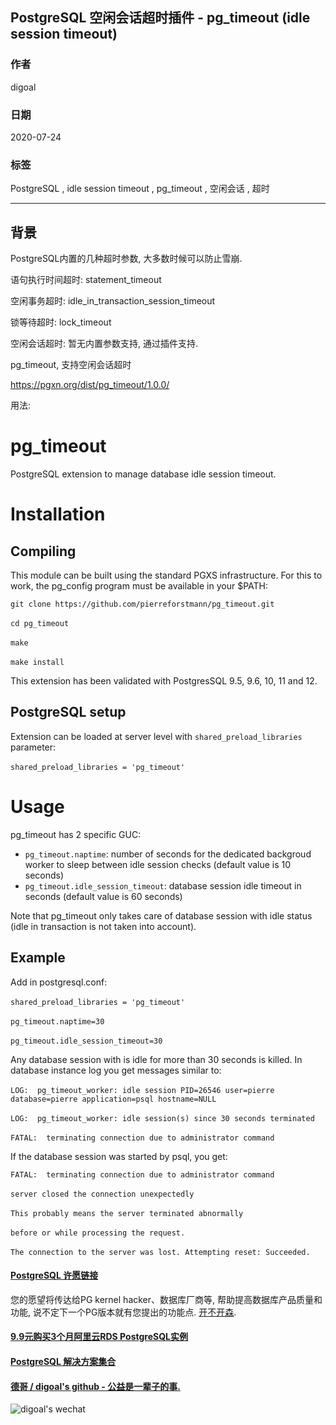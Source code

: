 ## PostgreSQL 空闲会话超时插件 - pg_timeout (idle session timeout)  
    
### 作者    
digoal    
    
### 日期    
2020-07-24    
    
### 标签    
PostgreSQL , idle session timeout , pg_timeout , 空闲会话 , 超时   
    
----    
    
## 背景    
PostgreSQL内置的几种超时参数, 大多数时候可以防止雪崩.  
  
语句执行时间超时: statement_timeout  
  
空闲事务超时: idle_in_transaction_session_timeout  
  
锁等待超时: lock_timeout  
  
空闲会话超时: 暂无内置参数支持, 通过插件支持.  
  
pg_timeout, 支持空闲会话超时  
  
https://pgxn.org/dist/pg_timeout/1.0.0/  
  
用法:  
  
# pg_timeout  
  
PostgreSQL extension to manage database idle session timeout.  
  
# Installation   
## Compiling  
  
This module can be built using the standard PGXS infrastructure. For this to work, the pg_config program must be available in your $PATH:  
  
`git clone https://github.com/pierreforstmann/pg_timeout.git` <br>  
`cd pg_timeout` <br>  
`make` <br>  
`make install` <br>  
  
This extension has been validated with PostgresSQL 9.5, 9.6, 10, 11 and 12.  
  
## PostgreSQL setup  
  
Extension can be loaded at server level with `shared_preload_libraries` parameter: <br>  
`shared_preload_libraries = 'pg_timeout'`  
  
# Usage  
  
pg_timeout has 2 specific GUC: <br>  
- `pg_timeout.naptime`: number of seconds for the dedicated backgroud worker to sleep between idle session checks (default value is 10 seconds)<br>  
- `pg_timeout.idle_session_timeout`: database session idle timeout in seconds (default value is 60 seconds)<br>  
  
Note that pg_timeout only takes care of database session with idle status (idle in transaction is not taken into account).  
  
## Example  
  
Add in postgresql.conf: <br>  
`shared_preload_libraries = 'pg_timeout'` <br>  
`pg_timeout.naptime=30` <br>  
`pg_timeout.idle_session_timeout=30` <br>  
  
Any database session with is idle for more than 30 seconds is killed. In database instance log you get messages similar to: <br>  
`LOG:  pg_timeout_worker: idle session PID=26546 user=pierre database=pierre application=psql hostname=NULL` <br>  
`LOG:  pg_timeout_worker: idle session(s) since 30 seconds terminated` <br>  
`FATAL:  terminating connection due to administrator command`  
  
If the database session was started by psql, you get:  
  
`FATAL:  terminating connection due to administrator command` <br>  
`server closed the connection unexpectedly` <br>  
`This probably means the server terminated abnormally` <br>  
`before or while processing the request.` <br>  
`The connection to the server was lost. Attempting reset: Succeeded.` <br>  
    
  
  
  
  
  
  
  
  
  
  
  
  
  
  
  
  
  
  
  
  
  
  
  
  
  
  
  
  
  
  
  
  
  
  
  
  
  
  
  
  
  
  
  
#### [PostgreSQL 许愿链接](https://github.com/digoal/blog/issues/76 "269ac3d1c492e938c0191101c7238216")
您的愿望将传达给PG kernel hacker、数据库厂商等, 帮助提高数据库产品质量和功能, 说不定下一个PG版本就有您提出的功能点. [开不开森](https://github.com/digoal/blog/issues/76 "269ac3d1c492e938c0191101c7238216").  
  
  
#### [9.9元购买3个月阿里云RDS PostgreSQL实例](https://www.aliyun.com/database/postgresqlactivity "57258f76c37864c6e6d23383d05714ea")
  
  
#### [PostgreSQL 解决方案集合](https://yq.aliyun.com/topic/118 "40cff096e9ed7122c512b35d8561d9c8")
  
  
#### [德哥 / digoal's github - 公益是一辈子的事.](https://github.com/digoal/blog/blob/master/README.md "22709685feb7cab07d30f30387f0a9ae")
  
  
![digoal's wechat](../pic/digoal_weixin.jpg "f7ad92eeba24523fd47a6e1a0e691b59")
  
